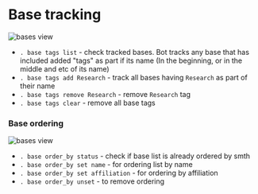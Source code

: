 # Base tracking

![bases view](https://raw.githubusercontent.com/darklab8/fl-darkbot/master/docs/index_assets/base_render3.png)

- `. base tags list` - check tracked bases. Bot tracks any base that has included added "tags" as part if its name (In the beginning, or in the middle and etc of its name)
- `. base tags add Research` - track all bases having `Research` as part of their name
- `. base tags remove Research` - remove `Research` tag
- `. base tags clear` - remove all base tags

### Base ordering

![bases view](https://raw.githubusercontent.com/darklab8/fl-darkbot/master/docs/index_assets/base_ordering.png)

- `. base order_by status` - check if base list is already ordered by smth
- `. base order_by set name` - for ordering list by name
- `. base order_by set affiliation` - for ordering by affiliation
- `. base order_by unset` - to remove ordering
